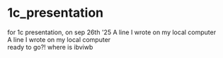 # 1c_presentation
for 1c presentation, on sep 26th '25
A line I wrote on my local computer  
A line I wrote on my local computer  
ready to go?!
where is ibviwb